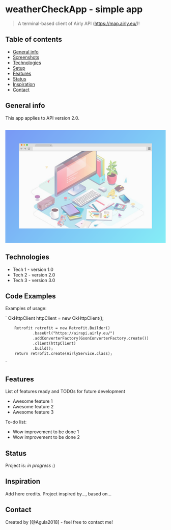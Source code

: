 # weatherCheckApp - simple app
> A terminal-based client of Airly API (https://map.airly.eu/)!

## Table of contents
* [General info](#general-info)
* [Screenshots](#screenshots)
* [Technologies](#technologies)
* [Setup](#setup)
* [Features](#features)
* [Status](#status)
* [Inspiration](#inspiration)
* [Contact](#contact)

## General info
This app applies to API version 2.0.

## 
![Example screenshot](./screenshot.png)

## Technologies
* Tech 1 - version 1.0
* Tech 2 - version 2.0
* Tech 3 - version 3.0

## Code Examples
Examples of usage:

`
OkHttpClient httpClient = new OkHttpClient();

        Retrofit retrofit = new Retrofit.Builder()
                .baseUrl("https://airapi.airly.eu/")
                .addConverterFactory(GsonConverterFactory.create())
                .client(httpClient)
                .build();
        return retrofit.create(AirlyService.class);

`

## Features
List of features ready and TODOs for future development
* Awesome feature 1
* Awesome feature 2
* Awesome feature 3

To-do list:
* Wow improvement to be done 1
* Wow improvement to be done 2

## Status
Project is: _in progress_ :)

## Inspiration
Add here credits. Project inspired by..., based on...

## Contact
Created by [@Agula2018] - feel free to contact me!
